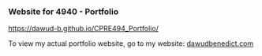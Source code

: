 ### Website for 4940 - Portfolio
https://dawud-b.github.io/CPRE494_Portfolio/

To view my actual portfolio website, go to my website:
[dawudbenedict.com](https://dawudbenedict.com)
